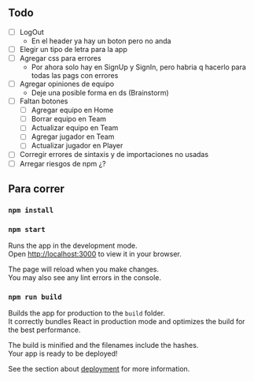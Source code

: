 ## Todo

- [ ] LogOut
    - En el header ya hay un boton pero no anda
- [ ] Elegir un tipo de letra para la app
- [ ] Agregar css para errores
    - Por ahora solo hay en SignUp y SignIn, pero habria q hacerlo para todas las pags con errores
- [ ] Agregar opiniones de equipo
    - Deje una posible forma en ds (Brainstorm)
- [ ] Faltan botones
    - [ ] Agregar equipo en Home
    - [ ] Borrar equipo en Team
    - [ ] Actualizar equipo en Team
    - [ ] Agregar jugador en Team
    - [ ] Actualizar jugador en Player
- [ ] Corregir errores de sintaxis y de importaciones no usadas
- [ ] Arregar riesgos de npm ¿?

## Para correr
### `npm install`
### `npm start`

Runs the app in the development mode.\
Open [http://localhost:3000](http://localhost:3000) to view it in your browser.

The page will reload when you make changes.\
You may also see any lint errors in the console.

### `npm run build`

Builds the app for production to the `build` folder.\
It correctly bundles React in production mode and optimizes the build for the best performance.

The build is minified and the filenames include the hashes.\
Your app is ready to be deployed!

See the section about [deployment](https://facebook.github.io/create-react-app/docs/deployment) for more information.

